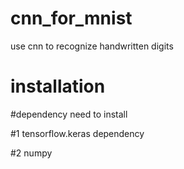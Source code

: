 # cnn_for_mnist
use cnn to recognize handwritten digits

# installation
#dependency need to install 

#1 tensorflow.keras dependency

#2 numpy
